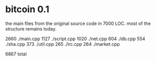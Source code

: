 # bitcoin 0.1

the main files from the original source code in 7000 LOC. most of the structure remains today.

  2660 ./main.cpp
  1127 ./script.cpp
  1020 ./net.cpp
   604 ./db.cpp
   554 ./sha.cpp
   373 ./util.cpp
   265 ./irc.cpp
   264 ./market.cpp

  6867 total